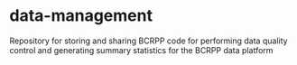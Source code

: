 # data-management
Repository for storing and sharing BCRPP code for performing data quality control and generating summary statistics for the BCRPP data platform
